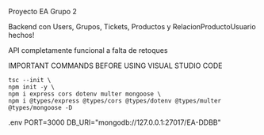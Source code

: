 Proyecto EA Grupo 2

Backend con Users, Grupos, Tickets, Productos y RelacionProductoUsuario hechos!

API completamente funcional a falta de retoques


IMPORTANT COMMANDS BEFORE USING VISUAL STUDIO CODE

    tsc --init \
    npm init -y \
    npm i express cors dotenv multer mongoose \
    npm i @types/express @types/cors @types/dotenv @types/multer @types/mongoose -D

.env
    PORT=3000
    DB_URI="mongodb://127.0.0.1:27017/EA-DDBB"

